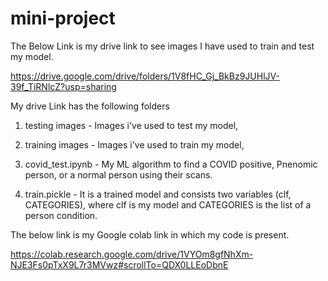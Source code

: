 # mini-project

The Below Link is my drive link to see images I have used to train and test my model.

https://drive.google.com/drive/folders/1V8fHC_Gj_BkBz9JUHlJV-39f_TiRNlcZ?usp=sharing

My drive Link has the following folders

1. testing images - Images i've used to test my model,

2. training images - Images i've used to train my model,

3. covid_test.ipynb - My ML algorithm to find a COVID positive, Pnenomic person, or a normal person using their scans.

4. train.pickle - It is a trained model and consists two variables (clf, CATEGORIES), where clf is my model and CATEGORIES is the list of a person condition.

The below link is my Google colab link in which my code is present.

https://colab.research.google.com/drive/1VYOm8gfNhXm-NJE3Fs0pTxX9L7r3MVwz#scrollTo=QDX0LLEoDbnE

